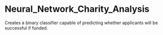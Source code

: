 # Neural_Network_Charity_Analysis
Creates a binary classifier capable of predicting whether applicants will be successful if funded.
